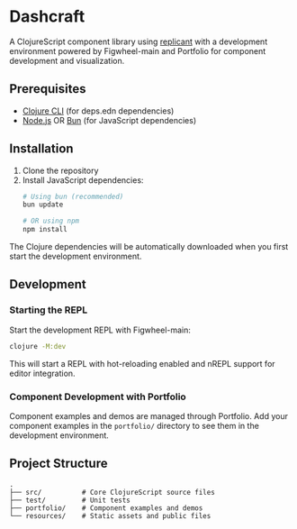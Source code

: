 # Dashcraft

A ClojureScript component library using [replicant](https://replicant.fun) with a development environment powered by Figwheel-main and Portfolio for component development and visualization.

## Prerequisites

- [Clojure CLI](https://clojure.org/guides/install_clojure) (for deps.edn dependencies)
- [Node.js](https://nodejs.org/) OR [Bun](https://bun.sh/) (for JavaScript dependencies)

## Installation

1. Clone the repository
2. Install JavaScript dependencies:
   ```bash
   # Using bun (recommended)
   bun update

   # OR using npm
   npm install
   ```

The Clojure dependencies will be automatically downloaded when you first start the development environment.

## Development

### Starting the REPL

Start the development REPL with Figwheel-main:

```bash
clojure -M:dev
```

This will start a REPL with hot-reloading enabled and nREPL support for editor integration.

### Component Development with Portfolio

Component examples and demos are managed through Portfolio. Add your component examples in the `portfolio/` directory to see them in the development environment.

## Project Structure

```
.
├── src/          # Core ClojureScript source files
├── test/         # Unit tests
├── portfolio/    # Component examples and demos
└── resources/    # Static assets and public files
```
